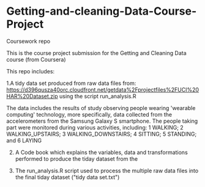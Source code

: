 # Getting-and-cleaning-Data-Course-Project
Coursework repo

This is the course project submission for the Getting and Cleaning Data course (from Coursera)

This repo includes: 

1.A tidy data set produced from raw data files from: https://d396qusza40orc.cloudfront.net/getdata%2Fprojectfiles%2FUCI%20HAR%20Dataset.zip 
using the script run_analysis.R

The data includes the results of study observing people wearing 'wearable computing' technology, more specifically, data collected from the accelerometers from the Samsung Galaxy S smartphone.  The people taking part were monitored during various activities, including: 1 WALKING; 2 WALKING_UPSTAIRS; 3 WALKING_DOWNSTAIRS; 4 SITTING; 5 STANDING; and 6 LAYING

2. A Code book which explains the variables, data and transformations performed to produce the tiday dataset from the 

3. The run_analysis.R script used to process the multiple raw data files into the final tiday dataset ("tidy data set.txt")




